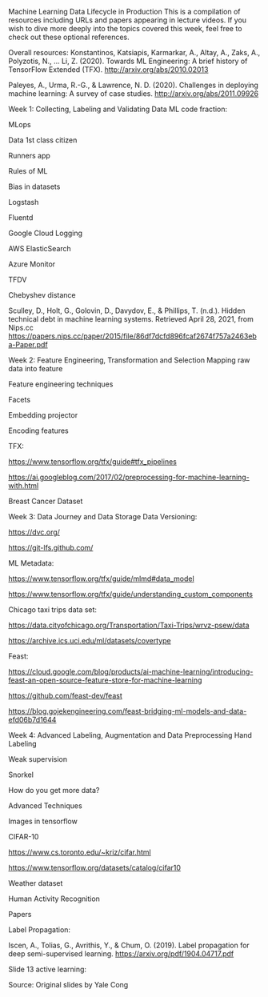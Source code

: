 Machine Learning Data Lifecycle in Production
This is a compilation of resources including URLs and papers appearing in lecture videos. If you wish to dive more deeply into the topics covered this week, feel free to check out these optional references.

Overall resources:
Konstantinos, Katsiapis, Karmarkar, A., Altay, A., Zaks, A., Polyzotis, N., … Li, Z. (2020). Towards ML Engineering: A brief history of TensorFlow Extended (TFX). http://arxiv.org/abs/2010.02013 

Paleyes, A., Urma, R.-G., & Lawrence, N. D. (2020). Challenges in deploying machine learning: A survey of case studies. http://arxiv.org/abs/2011.09926

Week 1: Collecting, Labeling and Validating Data 
ML code fraction:

MLops

Data 1st class citizen

Runners app

Rules of ML

Bias in datasets

Logstash

Fluentd

Google Cloud Logging

AWS ElasticSearch

Azure Monitor

TFDV

Chebyshev distance

Sculley, D., Holt, G., Golovin, D., Davydov, E., & Phillips, T. (n.d.). Hidden technical debt in machine learning systems. Retrieved April 28, 2021, from Nips.cc https://papers.nips.cc/paper/2015/file/86df7dcfd896fcaf2674f757a2463eba-Paper.pdf

Week 2: Feature Engineering, Transformation and Selection
Mapping raw data into feature

Feature engineering techniques

Facets

Embedding projector

Encoding features

TFX:

https://www.tensorflow.org/tfx/guide#tfx_pipelines

https://ai.googleblog.com/2017/02/preprocessing-for-machine-learning-with.html

Breast Cancer Dataset

Week 3: Data Journey and Data Storage 
Data Versioning:

https://dvc.org/

https://git-lfs.github.com/

ML Metadata:

https://www.tensorflow.org/tfx/guide/mlmd#data_model

https://www.tensorflow.org/tfx/guide/understanding_custom_components

Chicago taxi trips data set: 

https://data.cityofchicago.org/Transportation/Taxi-Trips/wrvz-psew/data

https://archive.ics.uci.edu/ml/datasets/covertype

Feast:

https://cloud.google.com/blog/products/ai-machine-learning/introducing-feast-an-open-source-feature-store-for-machine-learning

https://github.com/feast-dev/feast

https://blog.gojekengineering.com/feast-bridging-ml-models-and-data-efd06b7d1644

Week 4: Advanced Labeling, Augmentation and Data Preprocessing
Hand Labeling

Weak supervision

Snorkel

How do you get more data?

Advanced Techniques

Images in tensorflow

CIFAR-10

https://www.cs.toronto.edu/~kriz/cifar.html

https://www.tensorflow.org/datasets/catalog/cifar10

Weather dataset

Human Activity Recognition

Papers

Label Propagation:

Iscen, A., Tolias, G., Avrithis, Y., & Chum, O. (2019). Label propagation for deep semi-supervised learning. https://arxiv.org/pdf/1904.04717.pdf

Slide 13 active learning:

Source: Original slides by Yale Cong


